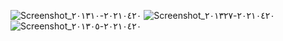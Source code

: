 ![Screenshot_٢٠٢١٠٤٢٠-٢٠١٣١٠](https://user-images.githubusercontent.com/76610671/116993488-38c4b780-ace0-11eb-8ef5-39469e84b2f5.png) ![Screenshot_٢٠٢١٠٤٢٠-٢٠١٣٢٧](https://user-images.githubusercontent.com/76610671/116993500-3bbfa800-ace0-11eb-9390-c52d8173083c.png) ![Screenshot_٢٠٢١٠٤٢٠-٢٠١٣٠٥](https://user-images.githubusercontent.com/76610671/116993365-0f0b9080-ace0-11eb-9574-eea30db21782.png)
